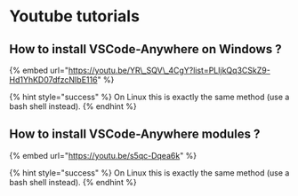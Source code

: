 # Youtube tutorials

## How to install VSCode-Anywhere on Windows ?

{% embed url="https://youtu.be/YR\_SQV\_4CgY?list=PLIjkQq3CSkZ9-Hd1YhKD07dfzcNIbE116" %}

{% hint style="success" %}
On Linux this is exactly the same method \(use a bash shell instead\).
{% endhint %}

## How to install VSCode-Anywhere modules ?

{% embed url="https://youtu.be/s5qc-Dqea6k" %}

{% hint style="success" %}
On Linux this is exactly the same method \(use a bash shell instead\).
{% endhint %}

